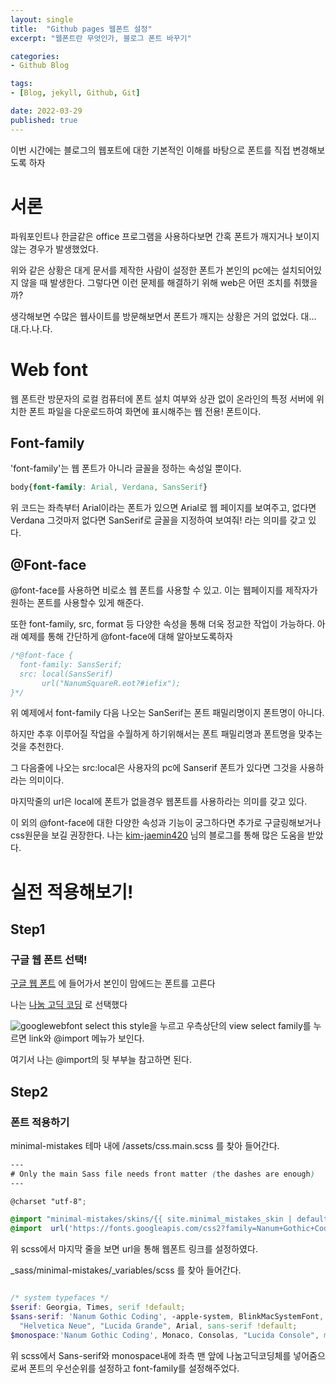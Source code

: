 ```yaml
---
layout: single
title:  "Github pages 웹폰트 설정"
excerpt: "웹폰트란 무엇인가, 블로그 폰트 바꾸기"

categories:
- Github Blog

tags:
- [Blog, jekyll, Github, Git]

date: 2022-03-29
published: true
---
```

이번 시간에는 블로그의 웹포트에 대한 기본적인 이해를 바탕으로 폰트를 직접 변경해보도록 하자
# 서론
파워포인트나 한글같은 office 프로그램을 사용하다보면 간혹 폰트가 깨지거나 보이지 않는 경우가 발생했었다.

위와 같은 상황은 대게 문서를 제작한 사람이 설정한 폰트가 본인의 pc에는 설치되어있지 않을 때 발생한다.
그렇다면 이런 문제를 해결하기 위해 web은 어떤 조치를 취했을까?

생각해보면 수많은 웹사이트를 방문해보면서 폰트가 깨지는 상황은 거의 없었다.
대...대.다.나.다.

# Web font

웹 폰트란 방문자의 로컬 컴퓨터에 폰트 설치 여부와 상관 없이 온라인의 특정 서버에 위치한 폰트 파일을 다운로드하여 화면에 표시해주는 웹 전용! 폰트이다.

## Font-family

'font-family'는 웹 폰트가 아니라 글꼴을 정하는 속성일 뿐이다.
```css
body{font-family: Arial, Verdana, SansSerif}
```
위 코드는 좌측부터 Arial이라는 폰트가 있으면 Arial로 웹 페이지를 보여주고, 없다면 Verdana 그것마저 없다면 SanSerif로 글꼴을 지정하여 보여줘!
 라는 의미를 갖고 있다.

## @Font-face
@font-face를 사용하면 비로소  웹 폰트를 사용할 수 있고. 이는 웹페이지를 제작자가 원하는 폰트를 사용할수 있게 해준다.

또한 font-family, src, format 등 다양한 속성을 통해 더욱 정교한 작업이 가능하다.
아래 예제를 통해 간단하게 @font-face에 대해 알아보도록하자

```css
/*@font-face {
  font-family: SansSerif;
  src: local(SansSerif)
       url("NanumSquareR.eot?#iefix");
}*/
```
위 예제에서 font-family 다음 나오는 SanSerif는 폰트 패밀리명이지 폰트명이 아니다.

하지만 추후 이루어질 작업을 수월하게 하기위해서는 폰트 패밀리명과 폰트명을 맞추는것을 추천한다.

그 다음줄에 나오는 src:local은 사용자의 pc에 Sanserif 폰트가 있다면 그것을 사용하라는 의미이다.

마지막줄의 url은 local에 폰트가 없을경우 웹폰트를 사용하라는 의미를 갖고 있다.

이 외의 @font-face에 대한 다양한 속성과 기능이 궁그하다면 추가로 구글링해보거나 css원문을 보길 권장한다.
나는 [kim-jaemin420](https://velog.io/@kim-jaemin420/Web-font%EC%9B%B9-%ED%8F%B0%ED%8A%B8%EC%97%90-%EB%8C%80%ED%95%B4%EC%84%9C) 님의 블로그를 통해 많은 도움을 받았다.


# 실전 적용해보기!
## Step1
### 구글 웹 폰트 선택!
[구글 웹 폰트](https://fonts.google.com/) 에 들어가서 본인이 맘에드는 폰트를 고른다

나는 [나눔 고딕 코딩](https://fonts.google.com/specimen/Nanum+Gothic+Coding?query=nanum) 로 선택했다

![googlewebfont](https://user-images.githubusercontent.com/101924720/160636314-d379544d-3b4f-49b0-86b0-55d7c524154d.png)
select this style을 누르고 우측상단의 view select family를 누르면 link와 @import 메뉴가 보인다.

여기서 나는 @import의 뒷 부부늘  참고하면 된다.


## Step2
### 폰트 적용하기

minimal-mistakes 테마 내에 /assets/css.main.scss 를 찾아 들어간다.

```scss
---
# Only the main Sass file needs front matter (the dashes are enough)
---

@charset "utf-8";

@import "minimal-mistakes/skins/{{ site.minimal_mistakes_skin | default: 'default' }}"; // skin
@import  url('https://fonts.googleapis.com/css2?family=Nanum+Gothic+Coding&display=swap'); // 이 부분 수정함
```
위 scss에서  마지막 줄을 보면 url을 통해 웹폰트 링크를 설정하였다.

_sass/minimal-mistakes/_variables/scss 를 찾아 들어간다.

```scss

/* system typefaces */
$serif: Georgia, Times, serif !default;
$sans-serif: 'Nanum Gothic Coding', -apple-system, BlinkMacSystemFont, "Roboto", "Segoe UI",
  "Helvetica Neue", "Lucida Grande", Arial, sans-serif !default;
$monospace:'Nanum Gothic Coding', Monaco, Consolas, "Lucida Console", monospace !default;
```

위 scss에서 Sans-serif와 monospace내에 좌측 맨 앞에 나눔고딕코딩체를 넣어줌으로써 폰트의 우선순위를 설정하고 font-family를 설정해주었다.

